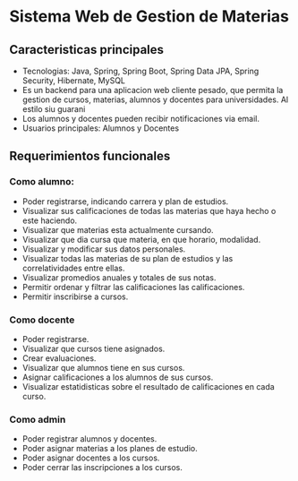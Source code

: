 # Sistema Web de Gestion de Materias

## Caracteristicas principales
- Tecnologias: Java, Spring, Spring Boot, Spring Data JPA, Spring Security, Hibernate, MySQL
- Es un backend para una aplicacion web cliente pesado, que permita la gestion de cursos, materias, alumnos y docentes para universidades. Al estilo siu guarani
- Los alumnos y docentes pueden recibir notificaciones via email.
- Usuarios principales: Alumnos y Docentes


## Requerimientos funcionales

### Como alumno:
- Poder registrarse, indicando carrera y plan de estudios.
- Visualizar sus calificaciones de todas las materias que haya hecho o este haciendo.
- Visualizar que materias esta actualmente cursando.
- Visualizar que dia cursa que materia, en que horario, modalidad.
- Visualizar y modificar sus datos personales.
- Visualizar todas las materias de su plan de estudios y las correlatividades entre ellas.
- Visualizar promedios anuales y totales de sus notas.
- Permitir ordenar y filtrar las calificaciones las calificaciones.
- Permitir inscribirse a cursos.


### Como docente
- Poder registrarse.
- Visualizar que cursos tiene asignados.
- Crear evaluaciones.
- Visualizar que alumnos tiene en sus cursos.
- Asignar calificaciones a los alumnos de sus cursos.
- Visualizar estatidisticas sobre el resultado de calificaciones en cada curso.

### Como admin 
- Poder registrar alumnos y docentes.
- Poder asignar materias a los planes de estudio.
- Poder asignar docentes a los cursos.
- Poder cerrar las inscripciones a los cursos.
